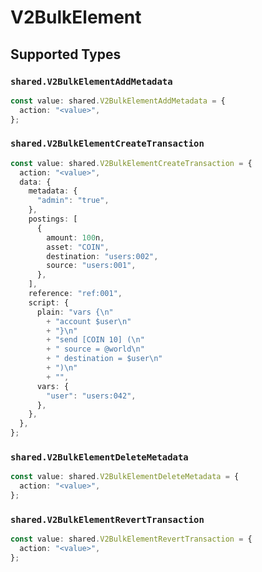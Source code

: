 # V2BulkElement


## Supported Types

### `shared.V2BulkElementAddMetadata`

```typescript
const value: shared.V2BulkElementAddMetadata = {
  action: "<value>",
};
```

### `shared.V2BulkElementCreateTransaction`

```typescript
const value: shared.V2BulkElementCreateTransaction = {
  action: "<value>",
  data: {
    metadata: {
      "admin": "true",
    },
    postings: [
      {
        amount: 100n,
        asset: "COIN",
        destination: "users:002",
        source: "users:001",
      },
    ],
    reference: "ref:001",
    script: {
      plain: "vars {\n"
        + "account $user\n"
        + "}\n"
        + "send [COIN 10] (\n"
        + "	source = @world\n"
        + "	destination = $user\n"
        + ")\n"
        + "",
      vars: {
        "user": "users:042",
      },
    },
  },
};
```

### `shared.V2BulkElementDeleteMetadata`

```typescript
const value: shared.V2BulkElementDeleteMetadata = {
  action: "<value>",
};
```

### `shared.V2BulkElementRevertTransaction`

```typescript
const value: shared.V2BulkElementRevertTransaction = {
  action: "<value>",
};
```

